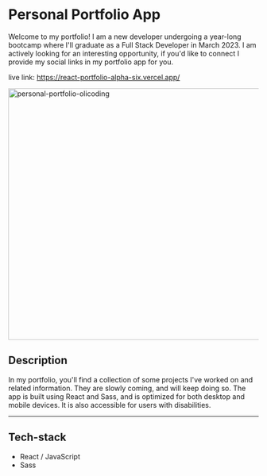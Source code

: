 # Personal Portfolio App

Welcome to my portfolio! I am a new developer undergoing a year-long bootcamp where I'll graduate as a Full Stack Developer in March 2023. I am actively looking for an interesting opportunity, if you'd like to connect I provide my social links in my portfolio app for you.

live link: https://react-portfolio-alpha-six.vercel.app/

<a href="https://react-portfolio-alpha-six.vercel.app/"><img width="507" alt="personal-portfolio-olicoding" src="https://user-images.githubusercontent.com/92989835/204264116-f7efcf32-8c90-464e-9e0e-8a2fa8c43d2f.png"></a>

## Description

In my portfolio, you'll find a collection of some projects I've worked on and related information. They are slowly coming, and will keep doing so. The app is built using React and Sass, and is optimized for both desktop and mobile devices. It is also accessible for users with disabilities.

---

## Tech-stack

- React / JavaScript
- Sass


